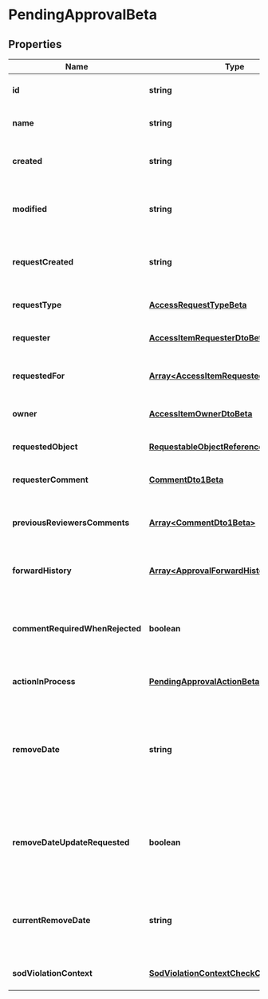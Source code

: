 # PendingApprovalBeta

## Properties

Name | Type | Description | Notes
------------ | ------------- | ------------- | -------------
**id** | **string** | The approval id. | [optional] [default to undefined]
**name** | **string** | The name of the approval. | [optional] [default to undefined]
**created** | **string** | When the approval was created. | [optional] [default to undefined]
**modified** | **string** | When the approval was modified last time. | [optional] [default to undefined]
**requestCreated** | **string** | When the access-request was created. | [optional] [default to undefined]
**requestType** | [**AccessRequestTypeBeta**](AccessRequestTypeBeta.md) |  | [optional] [default to undefined]
**requester** | [**AccessItemRequesterDtoBeta**](AccessItemRequesterDtoBeta.md) |  | [optional] [default to undefined]
**requestedFor** | [**Array&lt;AccessItemRequestedForDtoBeta&gt;**](AccessItemRequestedForDtoBeta.md) | Identities access was requested for. | [optional] [default to undefined]
**owner** | [**AccessItemOwnerDtoBeta**](AccessItemOwnerDtoBeta.md) |  | [optional] [default to undefined]
**requestedObject** | [**RequestableObjectReferenceBeta**](RequestableObjectReferenceBeta.md) |  | [optional] [default to undefined]
**requesterComment** | [**CommentDto1Beta**](CommentDto1Beta.md) |  | [optional] [default to undefined]
**previousReviewersComments** | [**Array&lt;CommentDto1Beta&gt;**](CommentDto1Beta.md) | The history of the previous reviewers comments. | [optional] [default to undefined]
**forwardHistory** | [**Array&lt;ApprovalForwardHistoryBeta&gt;**](ApprovalForwardHistoryBeta.md) | The history of approval forward action. | [optional] [default to undefined]
**commentRequiredWhenRejected** | **boolean** | When true the rejector has to provide comments when rejecting | [optional] [default to false]
**actionInProcess** | [**PendingApprovalActionBeta**](PendingApprovalActionBeta.md) |  | [optional] [default to undefined]
**removeDate** | **string** | The date the role or access profile or entitlement is no longer assigned to the specified identity. | [optional] [default to undefined]
**removeDateUpdateRequested** | **boolean** | If true, then the request is to change the remove date or sunset date. | [optional] [default to false]
**currentRemoveDate** | **string** | The remove date or sunset date that was assigned at the time of the request. | [optional] [default to undefined]
**sodViolationContext** | [**SodViolationContextCheckCompleted1Beta**](SodViolationContextCheckCompleted1Beta.md) |  | [optional] [default to undefined]

